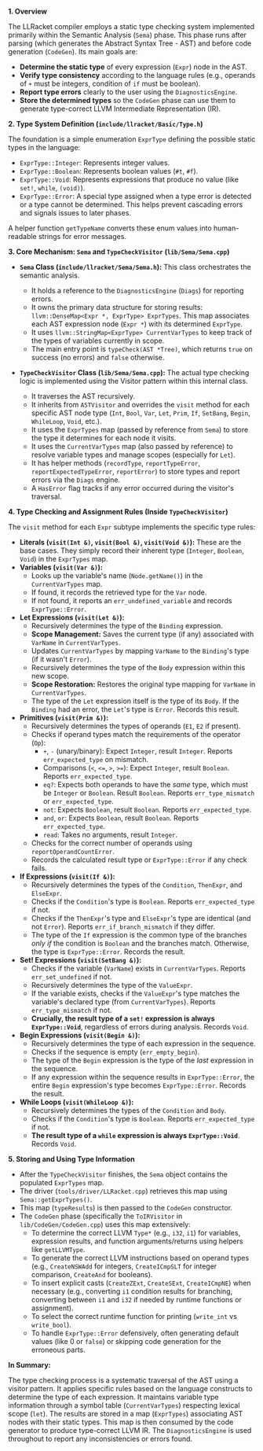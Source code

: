 **1. Overview**

The LLRacket compiler employs a static type checking system implemented primarily within the Semantic Analysis (`Sema`) phase. This phase runs after parsing (which generates the Abstract Syntax Tree - AST) and before code generation (`CodeGen`). Its main goals are:

*   **Determine the static type** of every expression (`Expr`) node in the AST.
*   **Verify type consistency** according to the language rules (e.g., operands of `+` must be integers, condition of `if` must be boolean).
*   **Report type errors** clearly to the user using the `DiagnosticsEngine`.
*   **Store the determined types** so the `CodeGen` phase can use them to generate type-correct LLVM Intermediate Representation (IR).

**2. Type System Definition (`include/llracket/Basic/Type.h`)**

The foundation is a simple enumeration `ExprType` defining the possible static types in the language:

*   `ExprType::Integer`: Represents integer values.
*   `ExprType::Boolean`: Represents boolean values (`#t`, `#f`).
*   `ExprType::Void`: Represents expressions that produce no value (like `set!`, `while`, `(void)`).
*   `ExprType::Error`: A special type assigned when a type error is detected or a type cannot be determined. This helps prevent cascading errors and signals issues to later phases.

A helper function `getTypeName` converts these enum values into human-readable strings for error messages.

**3. Core Mechanism: `Sema` and `TypeCheckVisitor` (`lib/Sema/Sema.cpp`)**

*   **`Sema` Class (`include/llracket/Sema/Sema.h`):** This class orchestrates the semantic analysis.
    *   It holds a reference to the `DiagnosticsEngine` (`Diags`) for reporting errors.
    *   It owns the primary data structure for storing results: `llvm::DenseMap<Expr *, ExprType> ExprTypes`. This map associates each AST expression node (`Expr *`) with its determined `ExprType`.
    *   It uses `llvm::StringMap<ExprType> CurrentVarTypes` to keep track of the types of variables currently in scope.
    *   The main entry point is `typeCheck(AST *Tree)`, which returns `true` on success (no errors) and `false` otherwise.

*   **`TypeCheckVisitor` Class (`lib/Sema/Sema.cpp`):** The actual type checking logic is implemented using the Visitor pattern within this internal class.
    *   It traverses the AST recursively.
    *   It inherits from `ASTVisitor` and overrides the `visit` method for each specific AST node type (`Int`, `Bool`, `Var`, `Let`, `Prim`, `If`, `SetBang`, `Begin`, `WhileLoop`, `Void`, etc.).
    *   It uses the `ExprTypes` map (passed by reference from `Sema`) to store the type it determines for each node it visits.
    *   It uses the `CurrentVarTypes` map (also passed by reference) to resolve variable types and manage scopes (especially for `Let`).
    *   It has helper methods (`recordType`, `reportTypeError`, `reportExpectedTypeError`, `reportError`) to store types and report errors via the `Diags` engine.
    *   A `HasError` flag tracks if any error occurred during the visitor's traversal.

**4. Type Checking and Assignment Rules (Inside `TypeCheckVisitor`)**

The `visit` method for each `Expr` subtype implements the specific type rules:

*   **Literals (`visit(Int &)`, `visit(Bool &)`, `visit(Void &)`):** These are the base cases. They simply record their inherent type (`Integer`, `Boolean`, `Void`) in the `ExprTypes` map.
*   **Variables (`visit(Var &)`):**
    *   Looks up the variable's name (`Node.getName()`) in the `CurrentVarTypes` map.
    *   If found, it records the retrieved type for the `Var` node.
    *   If not found, it reports an `err_undefined_variable` and records `ExprType::Error`.
*   **Let Expressions (`visit(Let &)`):**
    *   Recursively determines the type of the `Binding` expression.
    *   **Scope Management:** Saves the current type (if any) associated with `VarName` in `CurrentVarTypes`.
    *   Updates `CurrentVarTypes` by mapping `VarName` to the `Binding`'s type (if it wasn't `Error`).
    *   Recursively determines the type of the `Body` expression within this new scope.
    *   **Scope Restoration:** Restores the original type mapping for `VarName` in `CurrentVarTypes`.
    *   The type of the `Let` expression itself is the type of its `Body`. If the `Binding` had an error, the `Let`'s type is `Error`. Records this result.
*   **Primitives (`visit(Prim &)`):**
    *   Recursively determines the types of operands (`E1`, `E2` if present).
    *   Checks if operand types match the requirements of the operator (`Op`):
        *   `+`, `-` (unary/binary): Expect `Integer`, result `Integer`. Reports `err_expected_type` on mismatch.
        *   Comparisons (`<`, `<=`, `>`, `>=`): Expect `Integer`, result `Boolean`. Reports `err_expected_type`.
        *   `eq?`: Expects both operands to have the *same* type, which must be `Integer` or `Boolean`. Result `Boolean`. Reports `err_type_mismatch` or `err_expected_type`.
        *   `not`: Expects `Boolean`, result `Boolean`. Reports `err_expected_type`.
        *   `and`, `or`: Expects `Boolean`, result `Boolean`. Reports `err_expected_type`.
        *   `read`: Takes no arguments, result `Integer`.
    *   Checks for the correct number of operands using `reportOperandCountError`.
    *   Records the calculated result type or `ExprType::Error` if any check fails.
*   **If Expressions (`visit(If &)`):**
    *   Recursively determines the types of the `Condition`, `ThenExpr`, and `ElseExpr`.
    *   Checks if the `Condition`'s type is `Boolean`. Reports `err_expected_type` if not.
    *   Checks if the `ThenExpr`'s type and `ElseExpr`'s type are identical (and not `Error`). Reports `err_if_branch_mismatch` if they differ.
    *   The type of the `If` expression is the common type of the branches *only if* the condition is `Boolean` and the branches match. Otherwise, the type is `ExprType::Error`. Records the result.
*   **Set! Expressions (`visit(SetBang &)`):**
    *   Checks if the variable (`VarName`) exists in `CurrentVarTypes`. Reports `err_set_undefined` if not.
    *   Recursively determines the type of the `ValueExpr`.
    *   If the variable exists, checks if the `ValueExpr`'s type matches the variable's declared type (from `CurrentVarTypes`). Reports `err_type_mismatch` if not.
    *   **Crucially, the result type of a `set!` expression is always `ExprType::Void`**, regardless of errors during analysis. Records `Void`.
*   **Begin Expressions (`visit(Begin &)`):**
    *   Recursively determines the type of each expression in the sequence.
    *   Checks if the sequence is empty (`err_empty_begin`).
    *   The type of the `Begin` expression is the type of the *last* expression in the sequence.
    *   If any expression within the sequence results in `ExprType::Error`, the entire `Begin` expression's type becomes `ExprType::Error`. Records the result.
*   **While Loops (`visit(WhileLoop &)`):**
    *   Recursively determines the types of the `Condition` and `Body`.
    *   Checks if the `Condition`'s type is `Boolean`. Reports `err_expected_type` if not.
    *   **The result type of a `while` expression is always `ExprType::Void`**. Records `Void`.

**5. Storing and Using Type Information**

*   After the `TypeCheckVisitor` finishes, the `Sema` object contains the populated `ExprTypes` map.
*   The driver (`tools/driver/LLRacket.cpp`) retrieves this map using `Sema::getExprTypes()`.
*   This map (`typeResults`) is then passed to the `CodeGen` constructor.
*   The `CodeGen` phase (specifically the `ToIRVisitor` in `lib/CodeGen/CodeGen.cpp`) uses this map extensively:
    *   To determine the correct LLVM `Type*` (e.g., `i32`, `i1`) for variables, expression results, and function arguments/returns using helpers like `getLLVMType`.
    *   To generate the correct LLVM instructions based on operand types (e.g., `CreateNSWAdd` for integers, `CreateICmpSLT` for integer comparison, `CreateAnd` for booleans).
    *   To insert explicit casts (`CreateZExt`, `CreateSExt`, `CreateICmpNE`) when necessary (e.g., converting `i1` condition results for branching, converting between `i1` and `i32` if needed by runtime functions or assignment).
    *   To select the correct runtime function for printing (`write_int` vs `write_bool`).
    *   To handle `ExprType::Error` defensively, often generating default values (like 0 or `false`) or skipping code generation for the erroneous parts.

**In Summary:**

The type checking process is a systematic traversal of the AST using a visitor pattern. It applies specific rules based on the language constructs to determine the type of each expression. It maintains variable type information through a symbol table (`CurrentVarTypes`) respecting lexical scope (`let`). The results are stored in a map (`ExprTypes`) associating AST nodes with their static types. This map is then consumed by the code generator to produce type-correct LLVM IR. The `DiagnosticsEngine` is used throughout to report any inconsistencies or errors found.